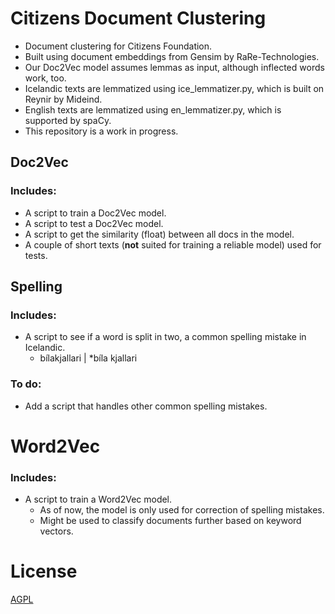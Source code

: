 # Citizens Document Clustering

- Document clustering for Citizens Foundation.
- Built using document embeddings from Gensim by RaRe-Technologies.
- Our Doc2Vec model assumes lemmas as input, although inflected words work, too.
- Icelandic texts are lemmatized using ice_lemmatizer.py, which is built on Reynir by Mideind.
- English texts are lemmatized using en_lemmatizer.py, which is supported
by spaCy.
- This repository is a work in progress.

## Doc2Vec
### Includes:
- A script to train a Doc2Vec model.
- A script to test a Doc2Vec model.
- A script to get the similarity (float) between all docs in the model.
- A couple of short texts (__not__ suited for training a reliable model) used for tests.

## Spelling
### Includes:
- A script to see if a word is split in two, a common spelling mistake
in Icelandic.
  - bílakjallari | \*bíla kjallari

### To do:
- Add a script that handles other common spelling mistakes.

# Word2Vec
### Includes:
- A script to train a Word2Vec model.
  - As of now, the model is only used for correction of spelling mistakes.
  - Might be used to classify documents further based on keyword vectors.



# License
[AGPL](https://en.wikipedia.org/wiki/Affero_General_Public_License)
